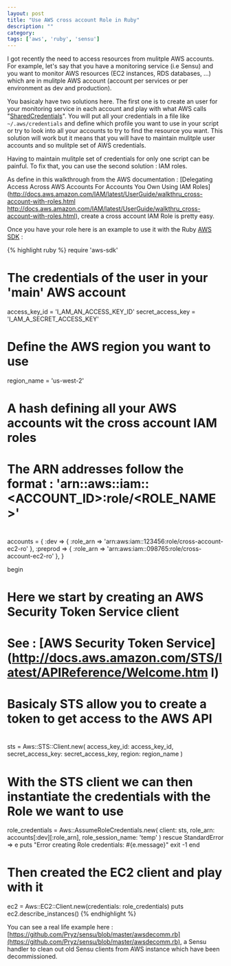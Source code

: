 ```yaml
---
layout: post
title: "Use AWS cross account Role in Ruby"
description: ""
category:
tags: ['aws', 'ruby', 'sensu']
---
```


I got recently the need to access resources from mulitple AWS accounts. For example, let's say that you have a monitoring service (i.e Sensu) and you want to monitor AWS resources (EC2 instances, RDS databases, ...) which are in mulitple AWS account (account per services or per environment as dev and production).

You basicaly have two solutions here. The first one is to create an user for your monitoring service in each account and play with what AWS calls "[SharedCredentials](http://docs.aws.amazon.com/sdkforruby/api/Aws/SharedCredentials.html)". You will put all your credentials in a file like `~/.aws/credentials` and define which profile you want to use in your script or try to look into all your accounts to try to find the resource you want. This solution will work but it means that you will have to maintain mulitple user accounts and so mulitple set of AWS credentials.

Having to maintain mulitple set of credentials for only one script can be painful. To fix that, you can use the second solution : IAM roles.

As define in this walkthrough from the AWS documentation : [Delegating Access Across AWS Accounts For Accounts You Own Using IAM Roles](http://docs.aws.amazon.com/IAM/latest/UserGuide/walkthru_cross-account-with-roles.html
http://docs.aws.amazon.com/IAM/latest/UserGuide/walkthru_cross-account-with-roles.html), create a cross account IAM Role is pretty easy.

Once you have your role here is an example to use it with the Ruby [AWS SDK](http://docs.aws.amazon.com/sdkforruby/api/index.html) :

{% highlight ruby %}
require 'aws-sdk'

# The credentials of the user in your 'main' AWS account
access_key_id = 'I_AM_AN_ACCESS_KEY_ID'
secret_access_key = 'I_AM_A_SECRET_ACCESS_KEY'

# Define the AWS region you want to use
region_name = 'us-west-2'

# A hash defining all your AWS accounts wit the cross account IAM roles
#
# The ARN addresses follow the format : 'arn::aws::iam::<ACCOUNT_ID>:role/<ROLE_NAME>'
#
accounts = {
 :dev     => { :role_arn => 'arn:aws:iam::123456:role/cross-account-ec2-ro' },
 :preprod => { :role_arn => 'arn:aws:iam::098765:role/cross-account-ec2-ro' },
}

begin
  # Here we start by creating an AWS Security Token Service client
  # See : [AWS Security Token Service](http://docs.aws.amazon.com/STS/latest/APIReference/Welcome.htm l)
  # Basicaly STS allow you to create a token to get access to the AWS API
  #
  sts = Aws::STS::Client.new(
    access_key_id: access_key_id,
    secret_access_key: secret_access_key,
    region: region_name
  )

  # With the STS client we can then instantiate the credentials with the Role we want to use
  role_credentials = Aws::AssumeRoleCredentials.new(
    client: sts,
    role_arn: accounts[:dev][:role_arn],
    role_session_name: 'temp'
  )
rescue StandardError => e
  puts "Error creating Role credentials: #{e.message}"
  exit -1
end

# Then created the EC2 client and play with it
ec2 = Aws::EC2::Client.new(credentials: role_credentials)
puts ec2.describe_instances()
{% endhighlight %}

You can see a real life example here : [https://github.com/Pryz/sensu/blob/master/awsdecomm.rb](https://github.com/Pryz/sensu/blob/master/awsdecomm.rb), a Sensu handler to clean out old Sensu clients from AWS instance which have been decommissioned.
